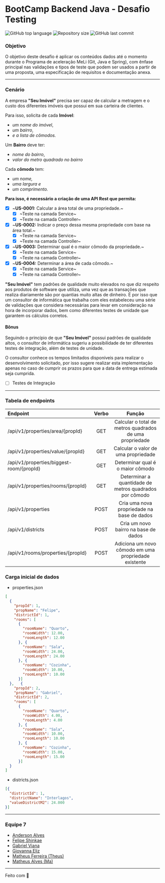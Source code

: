 # BootCamp Backend Java - Desafio Testing
<p>
    <img alt="GitHub top language" src="https://img.shields.io/github/languages/top/matheusFerreira-meli/testing-desafio-I">
    <img alt="Repository size" src="https://img.shields.io/github/repo-size/matheusFerreira-meli/testing-desafio-I">
    <img alt="GitHub last commit" src="https://img.shields.io/github/last-commit/matheusFerreira-meli/testing-desafio-I">
</p>


### Objetivo
O objetivo deste desafio é aplicar os conteúdos dados até o momento durante o
Programa de aceleração MeLi (Git, Java e Spring), com ênfase principal nas validações e
tipos de teste que podem ser usados a partir de uma proposta, uma especificação de
requisitos e documentação anexa.

---

### Cenário

A empresa **"Seu Imóvel"** precisa ser capaz de calcular a metragem e o custo dos
diferentes imóveis que possui em sua carteira de clientes.

Para isso, solicita de cada **Imóvel**:

- _um nome do imóvel_,
- _um bairro_,
- _e a lista de cômodos._

Um **Bairro** deve ter:

- _nome do bairro_,
- _valor do metro quadrado no bairro_

Cada **cômodo** tem:

- _um nome,_
- _uma largura e_
- _um comprimento._

**Para isso, é necessário a criação de uma API Rest que permita:**

- [x] ~**US-0001:** Calcular a área total de uma propriedade.~
    - [x] ~Teste na camada Service~
    - [x] ~Teste na camada Controller~
- [x] ~**US-0002:** Indicar o preço dessa mesma propriedade com base na área total.~
    - [x] ~Teste na camada Service~
    - [x] ~Teste na camada Controller~
- [x] ~**US-0003:** Determinar qual é o maior cômodo da propriedade.~
    - [x] ~Teste na camada Service~
    - [x] ~Teste na camada Controller~
- [x] ~**US-0004:** Determinar a área de cada cômodo.~
    - [x] ~Teste na camada Service~
    - [x] ~Teste na camada Controller~

**"Seu Imóvel"** tem padrões de qualidade muito elevados no que diz respeito aos
produtos de software que utiliza, uma vez que as transações que realiza diariamente
são por quantias muito altas de dinheiro. É por isso que um consultor de informática
que trabalha com eles estabeleceu uma série de validações que considera necessárias
para levar em consideração na hora de incorporar dados, bem como diferentes testes
de unidade que garantem os cálculos corretos.


#### Bônus
Seguindo o princípio de que **"Seu Imóvel"** possui padrões de qualidade altos, o
consultor de informática sugeriu a possibilidade de ter diferentes testes de integração,
além de testes de unidade.

O consultor conhece os tempos limitados disponíveis para realizar o desenvolvimento
solicitado, por isso sugere realizar esta implementação apenas no caso de cumprir os
prazos para que a data de entrega estimada seja cumprida.

- [ ] Testes de Integração 


---

### Tabela de endpoints

| Endpoint                                 | Verbo |                         Função                          |
|:-----------------------------------------|:-----:|:-------------------------------------------------------:|
| /api/v1/properties/area/{propId}         |  GET  | Calcular o total de metros quadrados de uma propriedade |
| /api/v1/properties/value/{propId}        |  GET  |           Calcular o valor de uma propriedade           |
| /api/v1/properties/biggest-room/{propId} |  GET  |            Determinar qual é o maior cômodo             |
| /api/v1/properties/rooms/{propId}        |  GET  | Determinar a quantidade de metros quadrados por cômodo  |
| /api/v1/properties                       |  POST | Cria uma nova propriedade na base de dados              |
| /api/v1/districts                        |  POST | Cria um novo bairro na base de dados                    |
| /api/v1/rooms/properties/{propId}        |  POST | Adiciona um novo cômodo em uma propriedade existente    |


### Carga inicial de dados

- properties.json
```json
[
  {
    "propId": 1,
    "propName": "Felipe",
    "districtId": 1,
    "rooms": [
      {
        "roomName": "Quarto",
        "roomWidth": 12.00,
        "roomLength": 12.00
      }, {
        "roomName": "Sala",
        "roomWidth": 24.00,
        "roomLength": 24.00
      }, {
        "roomName": "Cozinha",
        "roomWidth": 10.00,
        "roomLength": 10.00
      }]
  },   {
    "propId": 2,
    "propName": "Gabriel",
    "districtId": 2,
    "rooms": [
      {
        "roomName": "Quarto",
        "roomWidth": 4.00,
        "roomLength": 4.00
      }, {
        "roomName": "Sala",
        "roomWidth": 10.00,
        "roomLength": 10.00
      }, {
        "roomName": "Cozinha",
        "roomWidth": 15.00,
        "roomLength": 15.00
      }]
  }
]
```
- districts.json
```json
[{
  "districtId": 1,
  "districtName": "Interlagos",
  "valueDistrictM2": 24.000
}]
```

---

### Equipe 7

- [Anderson Alves](https://github.com/andmalves)
- [Felipe Shinkae](https://github.com/fyshinkae)
- [Gabriel Viana](https://github.com/gabvteixeira)
- [Giovanna Eliz](https://github.com/giovannaelizs)
- [Matheus Ferreira (Theus)](https://github.com/matheusFerreira-meli)
- [Matheus Alves (Ma)](https://github.com/matheusaralves)


---
Feito com 💛 
